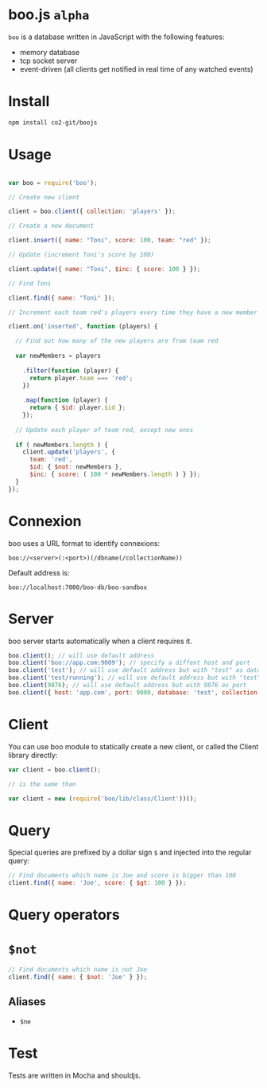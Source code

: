 boo.js `alpha`
============

`boo` is a database written in JavaScript with the following features:

- memory database
- tcp socket server
- event-driven (all clients get notified in real time of any watched events)

# Install

```bash
npm install co2-git/boojs
```

# Usage

```js

var boo = require('boo');

// Create new client

client = boo.client({ collection: 'players' });

// Create a new document

client.insert({ name: "Toni", score: 100, team: "red" });

// Update (increment Toni's score by 100)

client.update({ name: "Toni", $inc: { score: 100 } });

// Find Toni

client.find({ name: "Toni" });

// Increment each team red's players every time they have a new member

client.on('inserted', function (players) {

  // Find out how many of the new players are from team red
  
  var newMembers = players
    
    .filter(function (player) {
      return player.team === 'red';
    })
    
    .map(function (player) {
      return { $id: player.$id };
    });
  
  // Update each player of team red, except new ones
  
  if ( newMembers.length ) {
    client.update('players', {
      team: 'red',
      $id: { $not: newMembers },
      $inc: { score: ( 100 * newMembers.length ) } }); 
  }
});

```

# Connexion

boo uses a URL format to identify connexions:

    boo://<server>(:<port>)(/dbname(/collectionName))
    
Default address is:

    boo://localhost:7000/boo-db/boo-sandbox

# Server

boo server starts automatically when a client requires it.

```js
boo.client(); // will use default address
boo.client('boo://app.com:9009'); // specify a diffent host and port
boo.client('test'); // will use default address but with "test" as database
boo.client('test/running'); // will use default address but with "test" as database and "running" as collection
boo.client(9876); // will use default address but with 9876 as port
boo.client({ host: 'app.com', port: 9009, database: 'test', collection: 'users'); // Use object for finer control
```

# Client

You can use boo module to statically create a new client, or called the Client library directly:

```js
var client = boo.client();

// is the same than

var client = new (require('boo/lib/class/Client'))();
```

# Query

Special queries are prefixed by a dollar sign `$` and injected into the regular query:

```js
// Find documents which name is Joe and score is bigger than 100
client.find({ name: 'Joe', score: { $gt: 100 } });
```

# Query operators

# `$not`

```js
// Find documents which name is not Joe
client.find({ name: { $not: 'Joe' } });
```

## Aliases

- `$ne`

# Test

Tests are written in Mocha and shouldjs.

